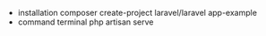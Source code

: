 -   installation
    composer create-project laravel/laravel app-example
-   command terminal
    php artisan serve
